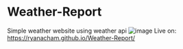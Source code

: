 # Weather-Report
Simple weather website using weather api
![image](https://user-images.githubusercontent.com/102547169/171314371-456d655e-1188-41a5-8f2b-afb211e7697a.png)
Live on: https://ryanacham.github.io/Weather-Report/
